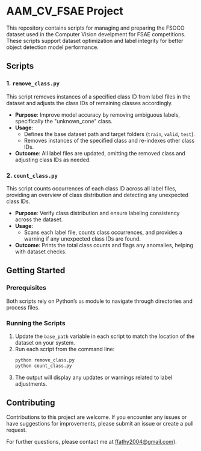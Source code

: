 # AAM_CV_FSAE Project

This repository contains scripts for managing and preparing the FSOCO dataset used in the Computer Vision develpment for FSAE competitions. These scripts support dataset optimization and label integrity for better object detection model performance.

## Scripts

### 1. `remove_class.py`
This script removes instances of a specified class ID from label files in the dataset and adjusts the class IDs of remaining classes accordingly.

- **Purpose**: Improve model accuracy by removing ambiguous labels, specifically the "unknown_cone" class.
- **Usage**:
  - Defines the base dataset path and target folders (`train`, `valid`, `test`).
  - Removes instances of the specified class and re-indexes other class IDs.
- **Outcome**: All label files are updated, omitting the removed class and adjusting class IDs as needed.

### 2. `count_class.py`
This script counts occurrences of each class ID across all label files, providing an overview of class distribution and detecting any unexpected class IDs.

- **Purpose**: Verify class distribution and ensure labeling consistency across the dataset.
- **Usage**:
  - Scans each label file, counts class occurrences, and provides a warning if any unexpected class IDs are found.
- **Outcome**: Prints the total class counts and flags any anomalies, helping with dataset checks.

## Getting Started

### Prerequisites
Both scripts rely on Python’s `os` module to navigate through directories and process files.

### Running the Scripts
1. Update the `base_path` variable in each script to match the location of the dataset on your system.
2. Run each script from the command line:
   ```bash
   python remove_class.py
   python count_class.py
3. The output will display any updates or warnings related to label adjustments.

## Contributing

Contributions to this project are welcome. If you encounter any issues or have suggestions for improvements, please submit an issue or create a pull request.

For further questions, please contact me at [ffathy2004@gmail.com](mailto:ffathy2004@gmail.com)). 

